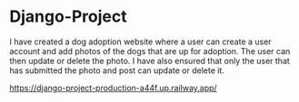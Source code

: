 # Django-Project

I have created a dog adoption website where a user can create a user account and add photos of the dogs that are up for adoption. The user can then update or delete the photo. I have also ensured that only the user that has submitted the photo and post can update or delete it.

https://django-project-production-a44f.up.railway.app/
